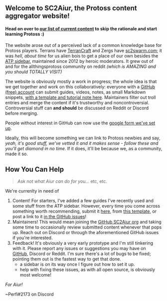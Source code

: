 <!--
.. title: Welcome to SC2Aiur
.. slug: index
.. date: 2020-07-07 07:45:13 UTC
.. tags: 
.. category: 
.. link: 
.. description: 
.. type: text
.. author: Perfi
.. hidetitle: True
.. nocomments: True
-->

## Welcome to SC2Aiur, the Protoss content aggregator website!

#### Head on over to [our list of current content](/posts/) to skip the rationale and start learning Protoss :)

The website arose out of a perceived lack of a common knowledge base for Protoss players.
Terrans have [TerranCraft](https://terrancraft.com/) and Zergs have
[sc2swarm.com](sc2swarm.com); it was *hell, about time* for us alien bois to
get a place of our own besides the [ATP
sidebar](https://www.reddit.com/r/allthingsprotoss/), maintained since 2012 by heroic moderators.
It grew out of and for the allthingsprotoss community on reddit *(which is AMAZING and you should TOTALLY VISIT)*

The website is obviously mostly a work in progress; the whole idea is that we
get together and work on this collaboratively: everyone with a [GitHub (free)
account](https://github.com/) can submit guides, videos, notes, as small
Markdown snippets, [with a template and tutorial note
here](https://raw.githubusercontent.com/sc2aiur/sc2aiur.github.io/src/CONTENT_TEMPLATE.md).
Maintainers filter out troll entries and
merge the content if it's trustworthy and noncontroversial. Controversial stuff
can **and should** be discussed on Reddit or Discord before merging.

People without interest in GitHub can now use the [google form we've set
up](https://docs.google.com/forms/d/e/1FAIpQLSdqTjb3SYuSOI5G30gJ0AP41EwSDkscUEcBaRhIHjXTXJBXEQ/viewform).

Ideally, this will become something we can link to Protoss newbies and say,
*yeah, it's good stuff, we've vetted it and it makes sense - follow these and
you'll get diamond in no time*. If it does, it'll be because we, as a community,
made it so.

## How You Can Help

> *Ask not what Aiur can do for you...* etc, etc.

We're currenlty in need of

1. Content! For starters, I've added a few guides I've recently used and some
   stuff from the ATP sidebar. However, every time you come across something
   worth recommending, submit it
   [here](https://github.com/sc2aiur/sc2aiur.github.io/new/src/posts), from
   [this
   template](https://raw.githubusercontent.com/sc2aiur/sc2aiur.github.io/src/CONTENT_TEMPLATE.md),
   or post a link to it [in the GitHub issues](https://github.com/sc2aiur/sc2aiur.github.io/issues?q=is%3Aissue+is%3Aopen+sort%3Aupdated-desc)!
2. Maintainers! This would mean joining the [GitHub SC2Aiur
   org](https://github.com/sc2aiur) and taking some time to
   occasionally review submitted content whenever that pops up. Reach out on
   Discord or through the aforementioned GitHub issues if you're interested.
3. Feedback! It's obviously a very early prototype and I'm still tinkering with it.
   Please report any issues or suggestions you may have on
   [GitHub](https://github.com/sc2aiur/sc2aiur.github.io/issues?q=is%3Aissue+is%3Aopen+sort%3Aupdated-desc),
   Discord or Reddit. I'm sure there's a lot of bugs to be fixed; pointing them out is the fastest way to get that done.
    * a sidebar is on its way once I figure out how to set it up.
    * help with fixing these issues, as with all open source, is obviously most welcome!

*For Aiur!*

~Perfi#2173 on Discord


